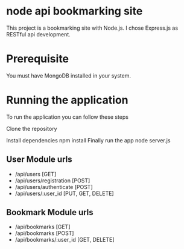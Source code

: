 # node api bookmarking site

This project is a bookmarking site with Node.js. I chose Express.js as RESTful api development.

# Prerequisite

You must have MongoDB installed in your system.

# Running the application

To run the application you can follow these steps

Clone the repository

Install dependencies
npm install
Finally run the app
node server.js

## User Module urls
- /api/users                  [GET]
- /api/users/registration     [POST]
- /api/users/authenticate     [POST]
- /api/users/:user_id         [PUT, GET, DELETE]

## Bookmark Module urls
- /api/bookmarks              [GET]
- /api/bookmarks              [POST]
- /api/bookmarks/:user_id     [GET, DELETE]
